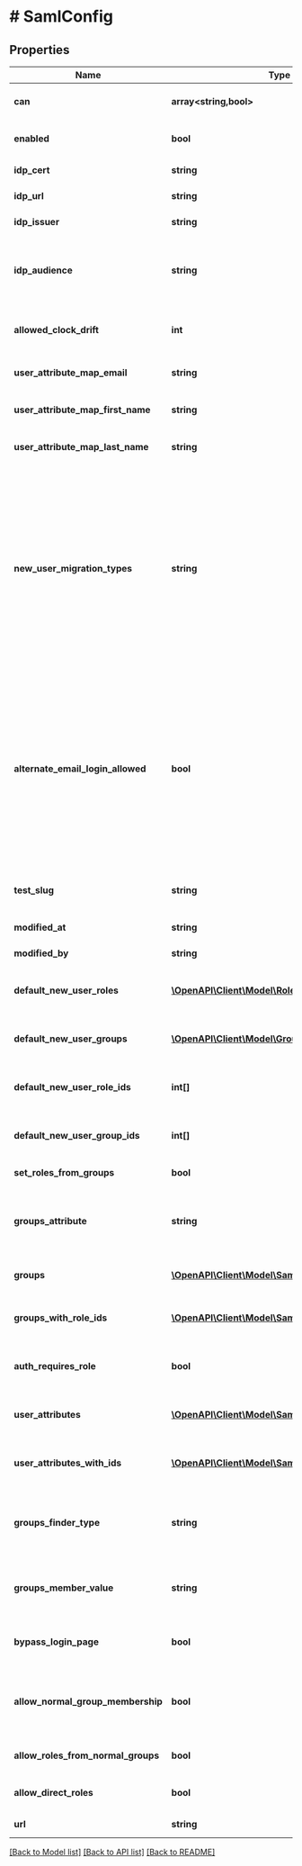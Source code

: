 # # SamlConfig

## Properties

Name | Type | Description | Notes
------------ | ------------- | ------------- | -------------
**can** | **array<string,bool>** | Operations the current user is able to perform on this object | [optional] [readonly]
**enabled** | **bool** | Enable/Disable Saml authentication for the server | [optional]
**idp_cert** | **string** | Identity Provider Certificate (provided by IdP) | [optional]
**idp_url** | **string** | Identity Provider Url (provided by IdP) | [optional]
**idp_issuer** | **string** | Identity Provider Issuer (provided by IdP) | [optional]
**idp_audience** | **string** | Identity Provider Audience (set in IdP config). Optional in Looker. Set this only if you want Looker to validate the audience value returned by the IdP. | [optional]
**allowed_clock_drift** | **int** | Count of seconds of clock drift to allow when validating timestamps of assertions. | [optional]
**user_attribute_map_email** | **string** | Name of user record attributes used to indicate email address field | [optional]
**user_attribute_map_first_name** | **string** | Name of user record attributes used to indicate first name | [optional]
**user_attribute_map_last_name** | **string** | Name of user record attributes used to indicate last name | [optional]
**new_user_migration_types** | **string** | Merge first-time saml login to existing user account by email addresses. When a user logs in for the first time via saml this option will connect this user into their existing account by finding the account with a matching email address by testing the given types of credentials for existing users. Otherwise a new user account will be created for the user. This list (if provided) must be a comma separated list of string like &#39;email,ldap,google&#39; | [optional]
**alternate_email_login_allowed** | **bool** | Allow alternate email-based login via &#39;/login/email&#39; for admins and for specified users with the &#39;login_special_email&#39; permission. This option is useful as a fallback during ldap setup, if ldap config problems occur later, or if you need to support some users who are not in your ldap directory. Looker email/password logins are always disabled for regular users when ldap is enabled. | [optional]
**test_slug** | **string** | Slug to identify configurations that are created in order to run a Saml config test | [optional] [readonly]
**modified_at** | **string** | When this config was last modified | [optional] [readonly]
**modified_by** | **string** | User id of user who last modified this config | [optional] [readonly]
**default_new_user_roles** | [**\OpenAPI\Client\Model\Role[]**](Role.md) | (Read-only) Roles that will be applied to new users the first time they login via Saml | [optional] [readonly]
**default_new_user_groups** | [**\OpenAPI\Client\Model\Group[]**](Group.md) | (Read-only) Groups that will be applied to new users the first time they login via Saml | [optional] [readonly]
**default_new_user_role_ids** | **int[]** | (Write-Only) Array of ids of roles that will be applied to new users the first time they login via Saml | [optional]
**default_new_user_group_ids** | **int[]** | (Write-Only) Array of ids of groups that will be applied to new users the first time they login via Saml | [optional]
**set_roles_from_groups** | **bool** | Set user roles in Looker based on groups from Saml | [optional]
**groups_attribute** | **string** | Name of user record attributes used to indicate groups. Used when &#39;groups_finder_type&#39; is set to &#39;grouped_attribute_values&#39; | [optional]
**groups** | [**\OpenAPI\Client\Model\SamlGroupRead[]**](SamlGroupRead.md) | (Read-only) Array of mappings between Saml Groups and Looker Roles | [optional] [readonly]
**groups_with_role_ids** | [**\OpenAPI\Client\Model\SamlGroupWrite[]**](SamlGroupWrite.md) | (Read/Write) Array of mappings between Saml Groups and arrays of Looker Role ids | [optional]
**auth_requires_role** | **bool** | Users will not be allowed to login at all unless a role for them is found in Saml if set to true | [optional]
**user_attributes** | [**\OpenAPI\Client\Model\SamlUserAttributeRead[]**](SamlUserAttributeRead.md) | (Read-only) Array of mappings between Saml User Attributes and Looker User Attributes | [optional] [readonly]
**user_attributes_with_ids** | [**\OpenAPI\Client\Model\SamlUserAttributeWrite[]**](SamlUserAttributeWrite.md) | (Read/Write) Array of mappings between Saml User Attributes and arrays of Looker User Attribute ids | [optional]
**groups_finder_type** | **string** | Identifier for a strategy for how Looker will find groups in the SAML response. One of [&#39;grouped_attribute_values&#39;, &#39;individual_attributes&#39;] | [optional]
**groups_member_value** | **string** | Value for group attribute used to indicate membership. Used when &#39;groups_finder_type&#39; is set to &#39;individual_attributes&#39; | [optional]
**bypass_login_page** | **bool** | Bypass the login page when user authentication is required. Redirect to IdP immediately instead. | [optional]
**allow_normal_group_membership** | **bool** | Allow SAML auth&#39;d users to be members of non-reflected Looker groups. If &#39;false&#39;, user will be removed from non-reflected groups on login. | [optional]
**allow_roles_from_normal_groups** | **bool** | SAML auth&#39;d users will inherit roles from non-reflected Looker groups. | [optional]
**allow_direct_roles** | **bool** | Allows roles to be directly assigned to SAML auth&#39;d users. | [optional]
**url** | **string** | Link to get this item | [optional] [readonly]

[[Back to Model list]](../../README.md#models) [[Back to API list]](../../README.md#endpoints) [[Back to README]](../../README.md)
